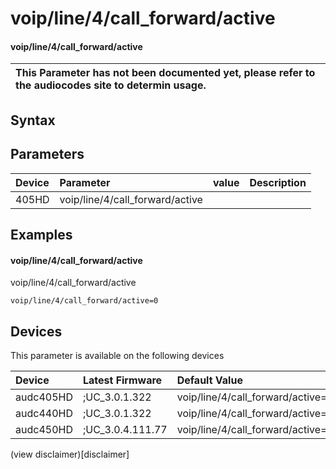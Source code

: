 ﻿---
description: voip/line/4/call_forward/active
search: false
---

# voip/line/4/call_forward/active

#### voip/line/4/call_forward/active


| This Parameter has not been documented yet, please refer to the audiocodes site to determin usage.  | 
| :--- |

## Syntax

## Parameters
|Device|Parameter|value|Description|
|:---|:---|:---|:---|
| 405HD | voip/line/4/call_forward/active |  |  |

## Examples
#### voip/line/4/call_forward/active

voip/line/4/call_forward/active

```
voip/line/4/call_forward/active=0
```

## Devices
This parameter is available on the following devices

| Device | Latest Firmware | Default Value |
|:---|:---|:---|
| audc405HD | ;UC_3.0.1.322 | voip/line/4/call_forward/active=0 
| audc440HD | ;UC_3.0.1.322 | voip/line/4/call_forward/active=0 
| audc450HD | ;UC_3.0.4.111.77 | voip/line/4/call_forward/active=0 

(view disclaimer)[disclaimer]
